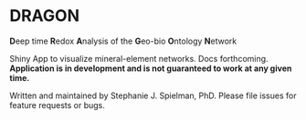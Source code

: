 # DRAGON

**D**eep time **R**edox **A**nalysis of the **G**eo-bio **O**ntology **N**etwork

Shiny App to visualize mineral-element networks. Docs forthcoming. **Application is in development and is not guaranteed to work at any given time.**

Written and maintained by Stephanie J. Spielman, PhD. Please file issues for feature requests or bugs.
